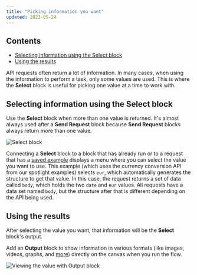 ```yaml
---
title: "Picking information you want"
updated: 2023-05-24
---
```


## Contents

* [Selecting information using the Select block](#selecting-information-using-the-select-block)
* [Using the results](#using-the-results)

API requests often return a lot of information. In many cases, when using the information to perform a task, only some values are used. This is where the **Select** block is useful for picking one value at a time to work with.

## Selecting information using the Select block

Use the **Select** block when more than one value is returned. It's almost always used after a **Send Request** block because **Send Request** blocks always return more than one value.

![Select block](https://assets.postman.com/postman-labs-docs/concepts/adding-a-select-block-updated.gif)

Connecting a **Select** block to a block that has already run or to a request that has a [saved example](/docs/sending-requests/examples/) displays a menu where you can select the value you want to use. This example (which uses the currency conversion API from our spotlight examples) selects `eur`, which automatically generates the structure to get that value. In this case, the request returns a set of data called `body`, which holds the two `date` and `eur` values. All requests have a data set named `body`, but the structure after that is different depending on the API being used.

## Using the results

After selecting the value you want, that information will be the **Select** block's output.

Add an **Output** block to show information in various formats (like images, videos, graphs, and [more](/docs/postman-flows/tutorials/visualizing-data/)) directly on the canvas when you run the flow.

![Viewing the value with Output block](https://assets.postman.com/postman-labs-docs/concepts/updated-viewing-variable-with-output-block.gif)
